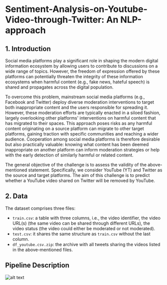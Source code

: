 # Sentiment-Analysis-on-Youtube-Video-through-Twitter: An NLP-approach

## 1. Introduction

Social media platforms play a significant role in shaping the modern digital information ecosystem by allowing users to contribute to discussions on a wide range of topics. However, the freedom of expression offered by these platforms can potentially threaten the integrity of these information ecosystems when harmful content (e.g., fake news, hateful speech) is shared and propagates across the digital population.

To overcome this problem, mainstream social media platforms (e.g., Facebook and Twitter) deploy diverse moderation interventions to target both inappropriate content and the users responsible for spreading it. However, these moderation efforts are typically enacted in a siloed fashion, largely overlooking other platforms' interventions on harmful content that has migrated to their spaces. This approach poses risks as any harmful content originating on a source platform can migrate to other target platforms, gaining traction with specific communities and reaching a wider audience. Cooperation among social media platforms is therefore desirable but also practically valuable: knowing what content has been deemed inappropriate on another platform can inform moderation strategies or help with the early detection of similarly harmful or related content.

The general objective of the challenge is to assess the validity of the above-mentioned statement. Specifically, we consider YouTube (YT) and Twitter as the source and target platforms. The aim of this challenge is to predict whether a YouTube video shared on Twitter will be removed by YouTube.

## 2. Data

The dataset comprises three files:

- `train.csv`: a table with three columns, i.e., the video identifier, the video URL(s) (the same video can be shared through different URLs), the video status (the video could either be moderated or not moderated).
- `test.csv`: it shares the same structure as `train.csv` without the last column.
- `df_youtube.csv.zip`: the archive with all tweets sharing the videos listed in the above-mentioned files.

## Pipeline Description
![alt text](https://github.com/pacificocatapano/[Sentiment-Analysis-on-Youtube-Video-through-Twitter]/blob/main/Pipeline.jpg?raw=true)
